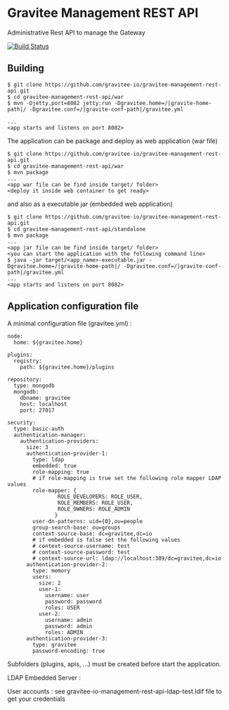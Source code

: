 # Gravitee Management REST API

Administrative Rest API to manage the Gateway

[![Build Status](http://build.gravitee.io/jenkins/buildStatus/icon?job=gravitee-management-rest-api)](http://build.gravitee.io/jenkins/view/Tous/job/gravitee-management-rest-api/)

## Building

```
$ git clone https://github.com/gravitee-io/gravitee-management-rest-api.git
$ cd gravitee-management-rest-api/war
$ mvn -Djetty.port=8082 jetty:run -Dgravitee.home=/|gravite-home-path|/ -Dgravitee.conf=/|gravite-conf-path|/gravitee.yml

...
<app starts and listens on port 8082>
```
The application can be package and deploy as web application (war file)
```
$ git clone https://github.com/gravitee-io/gravitee-management-rest-api.git
$ cd gravitee-management-rest-api/war
$ mvn package
...
<app war file can be find inside target/ folder>
<deploy it inside web container to get ready>
```
and also as a executable jar (embedded web application)
```
$ git clone https://github.com/gravitee-io/gravitee-management-rest-api.git
$ cd gravitee-management-rest-api/standalone
$ mvn package
...
<app jar file can be find inside target/ folder>
<you can start the application with the following command line>
$ java -jar target/<app_name>-executable.jar -Dgravitee.home=/|gravite-home-path|/ -Dgravitee.conf=/|gravite-conf-path|/gravitee.yml
...
<app starts and listens on port 8082>
```
## Application configuration file

A minimal configuration file (gravitee.yml) :

```
node:
  home: ${gravitee.home}

plugins:
  registry:
    path: ${gravitee.home}/plugins

repository:
  type: mongodb
  mongodb:
    dbname: gravitee
    host: localhost
    port: 27017

security:
  type: basic-auth
  authentication-manager:
    authentication-providers:
      size: 3
      authentication-provider-1:
        type: ldap
        embedded: true
        role-mapping: true		
        # if role-mapping is true set the following role mapper LDAP values
        role-mapper: {
                ROLE_DEVELOPERS: ROLE_USER,
                ROLE_MEMBERS: ROLE_USER,
                ROLE_OWNERS: ROLE_ADMIN
               }
        user-dn-patterns: uid={0},ou=people
        group-search-base: ou=groups
        context-source-base: dc=gravitee,dc=io
        # if embedded is false set the following values 
        # context-source-username: test
        # context-source-password: test
        # context-source-url: ldap://localhost:389/dc=gravitee,dc=io
      authentication-provider-2:
        type: memory
        users:
          size: 2
          user-1:
            username: user
            password: password
            roles: USER
          user-2:
            username: admin
            password: admin
            roles: ADMIN
      authentication-provider-3:
        type: gravitee
        password-encoding: true
```
Subfolders (plugins, apis, ...) must be created before start the application.

LDAP Embedded Server :

User accounts : see gravitee-io-management-rest-api-ldap-test.ldif file to get your credentials
